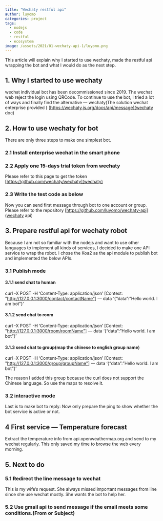 ```yaml
---
title: "Wechaty restful api"
author: luyomo
categories: project
tags:
  - nodejs
  - code
  - restful
  - ecosystem
image: /assets/2021/01-wechaty-api-1/luyomo.png
---
```


This article will explain why I started to use wechaty, made the restful api wrapping the bot and what I would do as the next step.

## 1. Why I started to use wechaty

wechat individual bot has been decommissioned since 2019. The wechat web reject the login using QRCode. To continue to use the bot, I tried a lot of ways and finally find the alternative — wechaty(The solution wechat enterprise provided )
[https://wechaty.js.org/docs/api/message](wechaty doc)

## 2. How to use wechaty for bot

There are only three steps to make one simplest bot.

### 2.1 Install enterprise wechat in the smart phone

### 2.2 Apply one 15-days trial token from wechaty

Please refer to this page to get the token [https://github.com/wechaty/wechaty](wechaty)

### 2.3 Write the test code as below

Now you can send first message through bot to one account or group.
Please refer to the repository [https://github.com/luyomo/wechaty-api](wechaty api)

## 3. Prepare restful api for wechaty robot

Because I am not so familiar with the nodejs and want to use other languages to implement all kinds of services, I decided to make one API service to wrap the robot.
I chose the Koa2 as the api module to publish bot and implemented the below APIs.

### 3.1 Publish mode

#### 3.1.1 send chat to human

curl -X POST -H ‘Content-Type: application/json’ [Context: "http://127.0.0.1:3000/contact/contactName"] — data ‘{“data”:”Hello world. I am bot”}’

#### 3.1.2 send chat to room

curl -X POST -H ‘Content-Type: application/json’ [Context: "http://127.0.0.1:3000/room/roomName"] — data ‘{“data”:”Hello world. I am bot”}’

#### 3.1.3 send chat to group(map the chinese to english group name)

curl -X POST -H ‘Content-Type: application/json’ [Context: "http://127.0.0.1:3000/group/groupName"] — data ‘{“data”:”Hello world. I am bot”}’

The reason I added this group because the curl does not support the Chinese language. So use the maps to resolve it.

### 3.2 interactive mode

Last is to make bot to reply: Now only prepare the ping to show whether the bot service is active or not.

## 4 First service — Temperature forecast

Extract the temperature info from api.openweathermap.org and send to my wechat regularly. This only saved my time to browse the web every morning.

## 5. Next to do

### 5.1 Redirect the line message to wechat

This is my wife’s request. She always missed important messages from line since she use wechat mostly. She wants the bot to help her.

### 5.2 Use gmail api to send message if the email meets some conditions.(From or Subject)
